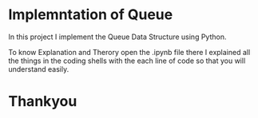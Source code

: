 # Implemntation of Queue

In this project I implement the Queue Data Structure using Python.

To know Explanation and Therory open the .ipynb file there I explained all the things in the coding shells with the each line of code so that you will understand easily.

# Thankyou 
